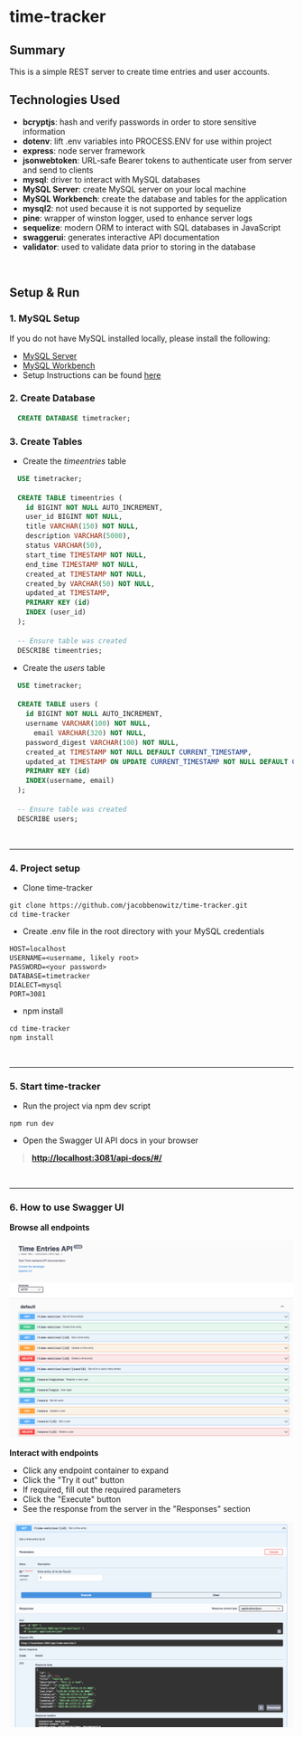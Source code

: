 # time-tracker

## Summary
This is a simple REST server to create time entries and user accounts.

## Technologies Used
  -  **bcryptjs**: hash and verify passwords in order to store sensitive information
  -  **dotenv**: lift .env variables into PROCESS.ENV for use within project
  -  **express**: node server framework
  -  **jsonwebtoken**: URL-safe Bearer tokens to authenticate user from server and send to clients
  -  **mysql**: driver to interact with MySQL databases
  -  **MySQL Server**: create MySQL server on your local machine
  -  **MySQL Workbench**: create the database and tables for the application
  -  **mysql2**: not used because it is not supported by sequelize
  -  **pine**: wrapper of winston logger, used to enhance server logs
  -  **sequelize**: modern ORM to interact with SQL databases in JavaScript
  -  **swaggerui**: generates interactive API documentation  
  -  **validator**: used to validate data prior to storing in the database

<br>

## Setup & Run

### 1. MySQL Setup
If you do not have MySQL installed locally, please install the following:
  - [MySQL Server](https://dev.mysql.com/downloads/mysql/)
  - [MySQL Workbench](https://dev.mysql.com/downloads/workbench/)
  - Setup Instructions can be found [here](https://medium.com/macoclock/mysql-on-mac-getting-started-cecb65b78e)

### 2. Create Database
```sql
  CREATE DATABASE timetracker;
```

### 3. Create Tables
- Create the *timeentries* table
```sql
  USE timetracker;

  CREATE TABLE timeentries (
    id BIGINT NOT NULL AUTO_INCREMENT,
    user_id BIGINT NOT NULL,
    title VARCHAR(150) NOT NULL,
    description VARCHAR(5000),
    status VARCHAR(50),
    start_time TIMESTAMP NOT NULL,
    end_time TIMESTAMP NOT NULL,
    created_at TIMESTAMP NOT NULL,
    created_by VARCHAR(50) NOT NULL,
    updated_at TIMESTAMP,
    PRIMARY KEY (id)
    INDEX (user_id)
  );

  -- Ensure table was created
  DESCRIBE timeentries;
```
- Create the *users* table
```sql
  USE timetracker;

  CREATE TABLE users (
    id BIGINT NOT NULL AUTO_INCREMENT,
    username VARCHAR(100) NOT NULL,
	  email VARCHAR(320) NOT NULL,
    password_digest VARCHAR(100) NOT NULL,
    created_at TIMESTAMP NOT NULL DEFAULT CURRENT_TIMESTAMP,
    updated_at TIMESTAMP ON UPDATE CURRENT_TIMESTAMP NOT NULL DEFAULT CURRENT_TIMESTAMP,
    PRIMARY KEY (id)
    INDEX(username, email)
  );

  -- Ensure table was created
  DESCRIBE users;
```

<br>

____

### 4. Project setup

- Clone time-tracker
```
git clone https://github.com/jacobbenowitz/time-tracker.git
cd time-tracker
```

- Create .env file in the root directory with your MySQL credentials 
```
HOST=localhost
USERNAME=<username, likely root>
PASSWORD=<your password>
DATABASE=timetracker
DIALECT=mysql
PORT=3081
```

- npm install
```
cd time-tracker
npm install
```

<br>

___

### 5. Start time-tracker
- Run the project via npm dev script 
```
npm run dev
```

- Open the Swagger UI API docs in your browser

> **[http://localhost:3081/api-docs/#/](http://localhost:3081/api-docs/#/)**

<br>

___

### 6. How to use Swagger UI
**Browse all endpoints**

<img src="images/swaggerui_browse.png">

<br>

**Interact with endpoints**
- Click any endpoint container to expand
- Click the "Try it out" button
- If required, fill out the required parameters
- Click the "Execute" button
- See the response from the server in the "Responses" section

<img src="images/swaggerui_endpoint.png">